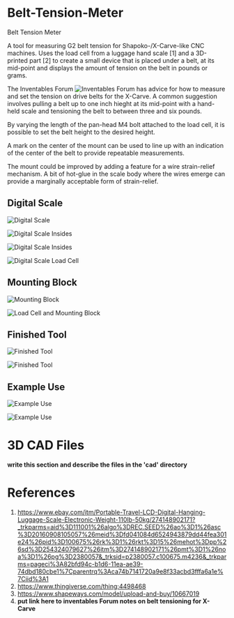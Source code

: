 # Belt-Tension-Meter
Belt Tension Meter

A tool for measuring G2 belt tension for Shapoko-/X-Carve-like CNC machines.
Uses the load cell from a luggage hand scale \[1\] and a 3D-printed part \[2\] to create a small device that is placed under a belt, at its mid-point and displays the amount of tension on the belt in pounds or grams.

The Inventables Forum ![Inventables Forum](https://discuss.inventables.com/) has advice for how to measure and set the tension on drive belts for the X-Carve.  A common suggestion involves pulling a belt up to one inch hieght at its mid-point with a hand-held scale and tensioning the belt to between three and six pounds.

By varying the length of the pan-head M4 bolt attached to the load cell, it is possible to set the belt height to the desired height.

A mark on the center of the mount can be used to line up with an indication of the center of the belt to provide repeatable measurements.

The mount could be improved by adding a feature for a wire strain-relief mechanism.  A bit of hot-glue in the scale body where the wires emerge can provide a marginally acceptable form of strain-relief.

## Digital Scale
![Digital Scale](https://github.com/jduanen/Belt-Tension-Meter/blob/master/images/scale.jpg)

![Digital Scale Insides](https://github.com/jduanen/Belt-Tension-Meter/blob/master/images/scaleInsides1.jpg)

![Digital Scale Insides](https://github.com/jduanen/Belt-Tension-Meter/blob/master/images/scaleInsides2.jpg)

![Digital Scale Load Cell](https://github.com/jduanen/Belt-Tension-Meter/blob/master/images/loadCell.jpg)

## Mounting Block
![Mounting Block](https://github.com/jduanen/Belt-Tension-Meter/blob/master/images/mount.jpg)

![Load Cell and Mounting Block](https://github.com/jduanen/Belt-Tension-Meter/blob/master/images/loadCellMount.jpg)

## Finished Tool
![Finished Tool](https://github.com/jduanen/Belt-Tension-Meter/blob/master/images/finished1.jpg)

![Finished Tool](https://github.com/jduanen/Belt-Tension-Meter/blob/master/images/finished2.jpg)

## Example Use
![Example Use](https://github.com/jduanen/Belt-Tension-Meter/blob/master/images/use1.jpg)

![Example Use](https://github.com/jduanen/Belt-Tension-Meter/blob/master/images/use2.jpg)

# 3D CAD Files
**write this section and describe the files in the 'cad' directory**

# References
1. https://www.ebay.com/itm/Portable-Travel-LCD-Digital-Hanging-Luggage-Scale-Electronic-Weight-110lb-50kg/274148902171?_trkparms=aid%3D111001%26algo%3DREC.SEED%26ao%3D1%26asc%3D20160908105057%26meid%3Dfd041084d6524943879dd44fea301e24%26pid%3D100675%26rk%3D1%26rkt%3D15%26mehot%3Dpp%26sd%3D254324079627%26itm%3D274148902171%26pmt%3D1%26noa%3D1%26pg%3D2380057&_trksid=p2380057.c100675.m4236&_trkparms=pageci%3A82bfd94c-b1d6-11ea-ae39-74dbd180cbe1%7Cparentrq%3Aca74b7141720a9e8f33acbd3fffa6a1e%7Ciid%3A1
2. https://www.thingiverse.com/thing:4498468
3. https://www.shapeways.com/model/upload-and-buy/10667019 
4. **put link here to inventables Forum notes on belt tensioning for X-Carve**
  
